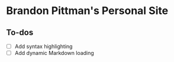 # Brandon Pittman's Personal Site

## To-dos

- [ ] Add syntax highlighting
- [ ] Add dynamic Markdown loading
